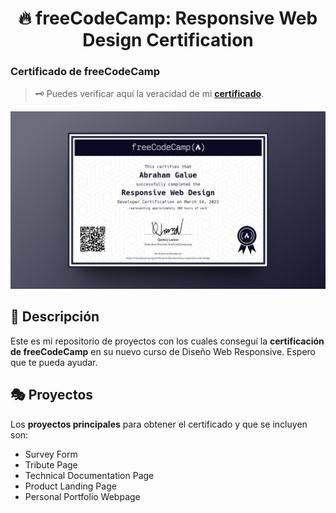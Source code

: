 <div align='center'>

# 🔥 freeCodeCamp: Responsive Web Design Certification

</div>

### Certificado de freeCodeCamp

> 🗝 Puedes verificar aquí la veracidad de mi [**certificado**](https://www.freecodecamp.org/certification/AbrahamGalue/responsive-web-design).

![vista-previa](./public/preview/01-certifies-preview.png)

## 🚀 Descripción

Este es mi repositorio de proyectos con los cuales conseguí la **certificación de freeCodeCamp** en su nuevo curso de Diseño Web Responsive. Espero que te pueda ayudar.

## 🎭 Proyectos

Los **proyectos principales** para obtener el certificado y que se incluyen son:

- Survey Form
- Tribute Page
- Technical Documentation Page
- Product Landing Page
- Personal Portfolio Webpage